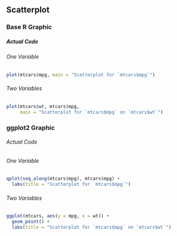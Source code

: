 ## Scatterplot
### Base R Graphic
##### Actual Code
###### One Variable
```r
plot(mtcars$mpg, main = "Scatterplot for `mtcars$mpg`")
```
###### Two Variables
```r
plot(mtcars$wt, mtcars$mpg,
     main = "Scatterplot for `mtcars$mpg` on `mtcars$wt`")
```
### ggplot2 Graphic
###### Actual Code
###### One Variable
```r
qplot(seq_along(mtcars$mpg), mtcars$mpg) +
  labs(title = "Scatterplot for `mtcars$mpg`")
```
###### Two Variables
```r
ggplot(mtcars, aes(y = mpg, x = wt)) +
  geom_point() +
  labs(title = "Scatterplot for `mtcars$mpg` on `mtcars$wt`")
```
